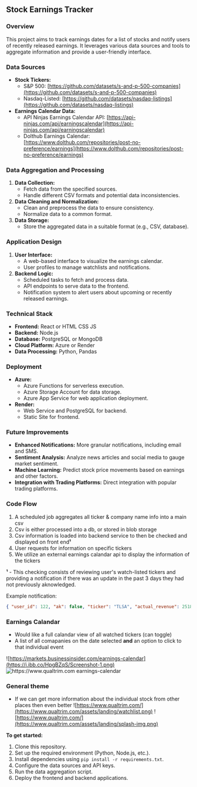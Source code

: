 ## Stock Earnings Tracker

### Overview
This project aims to track earnings dates for a list of stocks and notify users of recently released earnings. It leverages various data sources and tools to aggregate information and provide a user-friendly interface.

### Data Sources
* **Stock Tickers:**
  - S&P 500: [https://github.com/datasets/s-and-p-500-companies](https://github.com/datasets/s-and-p-500-companies)
  - Nasdaq-Listed: [https://github.com/datasets/nasdaq-listings](https://github.com/datasets/nasdaq-listings)
* **Earnings Calendar Data:**
  - API Ninjas Earnings Calendar API: [https://api-ninjas.com/api/earningscalendar](https://api-ninjas.com/api/earningscalendar)
  - Dolthub Earnings Calendar: [https://www.dolthub.com/repositories/post-no-preference/earnings](https://www.dolthub.com/repositories/post-no-preference/earnings)

### Data Aggregation and Processing
1. **Data Collection:**
   - Fetch data from the specified sources.
   - Handle different CSV formats and potential data inconsistencies.
2. **Data Cleaning and Normalization:**
   - Clean and preprocess the data to ensure consistency.
   - Normalize data to a common format.
3. **Data Storage:**
   - Store the aggregated data in a suitable format (e.g., CSV, database).

### Application Design
1. **User Interface:**
   - A web-based interface to visualize the earnings calendar.
   - User profiles to manage watchlists and notifications.
2. **Backend Logic:**
   - Scheduled tasks to fetch and process data.
   - API endpoints to serve data to the frontend.
   - Notification system to alert users about upcoming or recently released earnings.

### Technical Stack
* **Frontend:** React or HTML CSS JS
* **Backend:** Node.js
* **Database:** PostgreSQL or MongoDB
* **Cloud Platform:** Azure or Render
* **Data Processing:** Python, Pandas

### Deployment
* **Azure:**
  - Azure Functions for serverless execution.
  - Azure Storage Account for data storage.
  - Azure App Service for web application deployment.
* **Render:**
  - Web Service and PostgreSQL for backend.
  - Static Site for frontend.

### Future Improvements
* **Enhanced Notifications:** More granular notifications, including email and SMS.
* **Sentiment Analysis:** Analyze news articles and social media to gauge market sentiment.
* **Machine Learning:** Predict stock price movements based on earnings and other factors.
* **Integration with Trading Platforms:** Direct integration with popular trading platforms.


### Code Flow

1. A scheduled job aggregates all ticker & company name info into a main csv
2. Csv is either processed into a db, or stored in blob storage
3. Csv information is loaded into backend service to then be checked and displayed on front end**¹**
4. User requests for information on specific tickers
5. We utilize an external earnings calandar api to display the information of the tickers

**¹** - This checking consists of reviewing user's watch-listed tickers and providing a notification if there was an update in the past 3 days they had not previously aknowledged.
  
Example notification:
```json
{ "user_id": 122, "ak": false, "ticker": "TLSA", "actual_revenue": 25182000000, "estimated_revenue": 25468371161 }
```

### Earnings Calandar

- Would like a full calandar view of all watched tickers (can toggle)
- A list of all comapanies on the date selected **and** an option to click to that individual event

![https://markets.businessinsider.com/earnings-calendar](https://i.ibb.co/HpgBZqS/Screenshot-1.png)
![https://www.qualtrim.com earnings-calendar](https://i.ibb.co/vBt380D/Screenshot-1.png)


### General theme

- If we can get more information about the individual stock from other places then even better
![https://www.qualtrim.com/](https://www.qualtrim.com/assets/landing/watchlist.png)
![https://www.qualtrim.com/](https://www.qualtrim.com/assets/landing/splash-img.png)

**To get started:**
1. Clone this repository.
2. Set up the required environment (Python, Node.js, etc.).
3. Install dependencies using `pip install -r requirements.txt`.
4. Configure the data sources and API keys.
5. Run the data aggregation script.
6. Deploy the frontend and backend applications.
